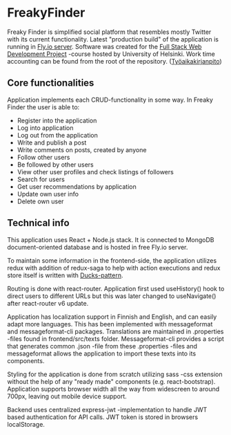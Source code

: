# FreakyFinder

Freaky Finder is simplified social platform that resembles mostly Twitter with its current functionality. Latest "production build" of the application is running in [Fly.io server](https://freakyfinder.fly.dev/). Software was created for the [Full Stack Web Development Project](https://studies.helsinki.fi/courses/cur/otm-67e986ac-78ad-4e2b-aef7-e01cc7f4ec3c/CSM141093/Full_Stack_Web_Development_Project) -course hosted by University of Helsinki. Work time accounting can be found from the root of the repository. ([Työaikakirjanpito](https://github.com/willmana/FreakyFinder/blob/master/timesheet.md))

## Core functionalities
Application implements each CRUD-functionality in some way. In Freaky Finder the user is able to:
* Register into the application
* Log into application
* Log out from the application
* Write and publish a post
* Write comments on posts, created by anyone
* Follow other users
* Be followed by other users
* View other user profiles and check listings of followers
* Search for users
* Get user recommendations by application
* Update own user info
* Delete own user

## Technical info

This application uses React + Node.js stack. It is connected to MongoDB document-oriented database and is hosted in free Fly.io server. 

To maintain some information in the frontend-side, the application utilizes redux with addition of redux-saga to help with action executions and redux store itself is written with [Ducks-pattern](https://github.com/erikras/ducks-modular-redux).

Routing is done with react-router. Application first used useHistory() hook to direct users to different URLs but this was later changed to useNavigate() after react-router v6 update.

Application has localization support in Finnish and English, and can easily adapt more languages. This has been implemented with messageformat and messageformat-cli packages. Translations are maintained in .properties -files found in frontend/src/texts folder. Messageformat-cli provides a script that generates common .json -file from these .properties -files and messageformat allows the application to import these texts into its components.

Styling for the application is done from scratch utilizing sass -css extension without the help of any "ready made" components (e.g. react-bootstrap). Application supports browser width all the way from widescreen to around 700px, leaving out mobile device support.

Backend uses centralized express-jwt -implementation to handle JWT based authentication for API calls. JWT token is stored in browsers localStorage.

